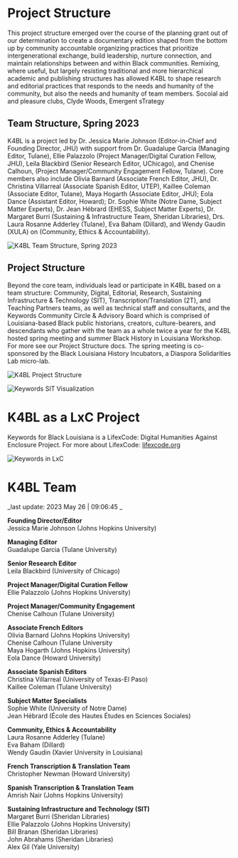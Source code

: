 # Project Structure

This project structure emerged over the course of the planning grant out of our determination to create a documentary edition shaped from the bottom up by community accountable organizing practices that prioritize intergenerational exchange, build leadership, nurture connection, and maintain relationships between and within Black communities. Remixing, where useful, but largely resisting traditional and more hierarchical academic and publishing structures has allowed K4BL to shape research and editorial practices that responds to the needs and humanity of the community, but also the needs and humanity of team members. Socoial aid and pleasure clubs, Clyde Woods, Emergent sTrategy

## Team Structure, Spring 2023

K4BL is a project led by Dr. Jessica Marie Johnson (Editor-in-Chief and Founding Director, JHU) with support from Dr. Guadalupe Garcia (Managing Editor, Tulane), Ellie Palazzolo (Project Manager/Digital Curation Fellow, JHU), Leila Blackbird (Senior Research Editor, UChicago), and Chenise Calhoun, (Project Manager/Community Engagement Fellow, Tulane). Core members also include Olivia Barnard (Associate French Editor, JHU), Dr. Christina Villarreal (Associate Spanish Editor, UTEP), Kaillee Coleman (Associate Editor, Tulane), Maya Hogarth (Associate Editor, JHU); Eola Dance (Assistant Editor, Howard); Dr. Sophie White (Notre Dame, Subject Matter Experts), Dr. Jean Hébrard (EHESS, Subject Matter Experts), Dr. Margaret Burri (Sustaining & Infrastructure Team, Sheridan Libraries), Drs. Laura Rosanne Adderley (Tulane), Eva Baham (Dillard), and Wendy Gaudin (XULA) on (Community, Ethics & Accountability). 

![K4BL Team Structure, Spring 2023](http://lxcprojects.org/k4bl/images/keywords-team-sp2023.drawio.png)

## Project Structure

Beyond the core team, individuals lead or participate in K4BL based on a team structure: Community, Digital, Editorial, Research, Sustaining Infrastructure & Technology (SIT), Transcription/Translation (2T), and Teaching Partners teams, as well as technical staff and consultants, and the Keywords Community Circle & Advisory Board which is comprised of Louisiana-based Black public historians, creators, culture-bearers, and descendants who gather with the team as a whole twice a year for the K4BL hosted spring meeting and summer Black History in Louisiana Workshop. For more see our Project Structure docs. The spring meeting is co-sponsored by the Black Louisiana History Incubators, a Diaspora Solidarities Lab micro-lab.

![K4BL Project Structure](http://lxcprojects.org/k4bl/images/keywords%20project%20structure.png)


![Keywords SIT Visualization](http://lxcprojects.org/k4bl/images/keywords%20SIT%20Viz.png)

# K4BL as a LxC Project

Keywords for Black Louisiana is a LifexCode: Digital Humanities Against Enclosure Project. For more about LifexCode: [lifexcode.org](lifexcode.org)

![Keywords in LxC](http://lxcprojects.org/k4bl/images/keywords%20in%20lifexcode%20viz.png)

# K4BL Team 
_last update: 2023 May 26 | 09:06:45 _

**Founding Director/Editor**  
Jessica Marie Johnson (Johns Hopkins University)  

**Managing Editor**  
Guadalupe Garcia (Tulane University)  

**Senior Research Editor**  
Leila Blackbird (University of Chicago)  

**Project Manager/Digital Curation Fellow**  
Ellie Palazzolo (Johns Hopkins University)  

**Project Manager/Community Engagement**  
Chenise Calhoun (Tulane University)  
  
**Associate French Editors**  
Olivia Barnard (Johns Hopkins University)  
Chenise Calhoun (Tulane University  
Maya Hogarth (Johns Hopkins University)  
Eola Dance (Howard University)  

**Associate Spanish Editors**  
Christina Villarreal (University of Texas-El Paso)  
Kaillee Coleman (Tulane University)  

**Subject Matter Specialists**  
Sophie White (University of Notre Dame)  
Jean Hébrard (École des Hautes Études en Sciences Sociales)  

**Community, Ethics & Accountability**  
Laura Rosanne Adderley (Tulane)  
Eva Baham (Dillard)  
Wendy Gaudin (Xavier University in Louisiana)  

**French Transcription & Translation Team**  
Christopher Newman (Howard University)

**Spanish Transcription & Translation Team**  
Amrish Nair (Johns Hopkins University)  

**Sustaining Infrastructure and Technology (SIT)**  
Margaret Burri (Sheridan Libraries)  
Ellie Palazzolo (Johns Hopkins University)  
Bill Branan (Sheridan Libraries)  
John Abrahams (Sheridan Libraries)  
Alex Gil (Yale University)  


